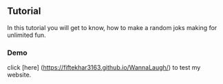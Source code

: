 ## Tutorial

In this tutorial you will get to know, how to make a random
joks making for unlimited fun.

### Demo

click [here] (https://fiftekhar3163.github.io/WannaLaugh/) to test my website.
